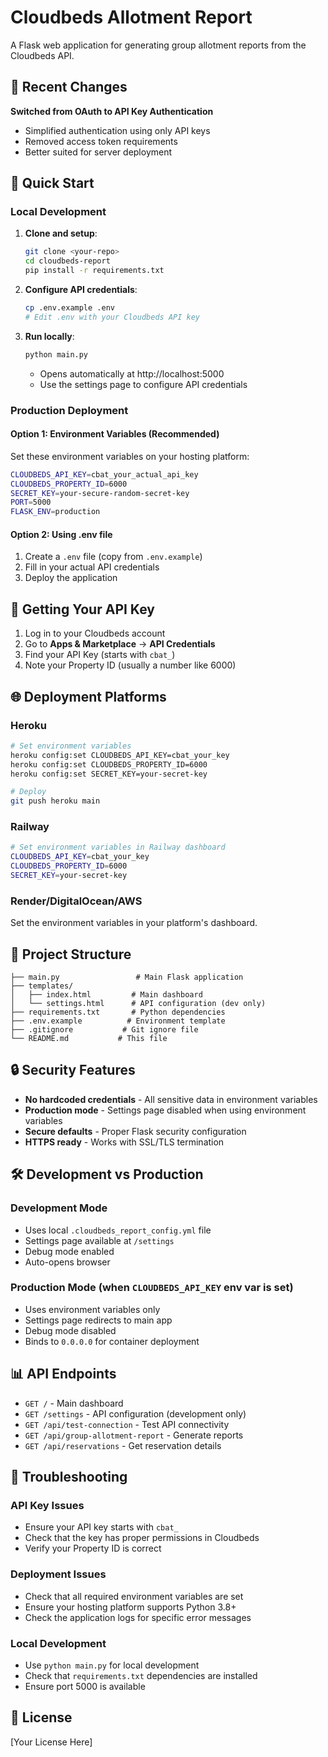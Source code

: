 # Cloudbeds Allotment Report

A Flask web application for generating group allotment reports from the Cloudbeds API.

## 🔄 Recent Changes

**Switched from OAuth to API Key Authentication**
- Simplified authentication using only API keys
- Removed access token requirements
- Better suited for server deployment

## 🚀 Quick Start

### Local Development

1. **Clone and setup**:
   ```bash
   git clone <your-repo>
   cd cloudbeds-report
   pip install -r requirements.txt
   ```

2. **Configure API credentials**:
   ```bash
   cp .env.example .env
   # Edit .env with your Cloudbeds API key
   ```

3. **Run locally**:
   ```bash
   python main.py
   ```
   - Opens automatically at http://localhost:5000
   - Use the settings page to configure API credentials

### Production Deployment

#### Option 1: Environment Variables (Recommended)

Set these environment variables on your hosting platform:

```bash
CLOUDBEDS_API_KEY=cbat_your_actual_api_key
CLOUDBEDS_PROPERTY_ID=6000
SECRET_KEY=your-secure-random-secret-key
PORT=5000
FLASK_ENV=production
```

#### Option 2: Using .env file

1. Create a `.env` file (copy from `.env.example`)
2. Fill in your actual API credentials
3. Deploy the application

## 🔑 Getting Your API Key

1. Log in to your Cloudbeds account
2. Go to **Apps & Marketplace** → **API Credentials**
3. Find your API Key (starts with `cbat_`)
4. Note your Property ID (usually a number like 6000)

## 🌐 Deployment Platforms

### Heroku
```bash
# Set environment variables
heroku config:set CLOUDBEDS_API_KEY=cbat_your_key
heroku config:set CLOUDBEDS_PROPERTY_ID=6000
heroku config:set SECRET_KEY=your-secret-key

# Deploy
git push heroku main
```

### Railway
```bash
# Set environment variables in Railway dashboard
CLOUDBEDS_API_KEY=cbat_your_key
CLOUDBEDS_PROPERTY_ID=6000
SECRET_KEY=your-secret-key
```

### Render/DigitalOcean/AWS
Set the environment variables in your platform's dashboard.

## 📁 Project Structure

```
├── main.py                 # Main Flask application
├── templates/
│   ├── index.html         # Main dashboard
│   └── settings.html      # API configuration (dev only)
├── requirements.txt       # Python dependencies
├── .env.example          # Environment template
├── .gitignore           # Git ignore file
└── README.md           # This file
```

## 🔒 Security Features

- **No hardcoded credentials** - All sensitive data in environment variables
- **Production mode** - Settings page disabled when using environment variables
- **Secure defaults** - Proper Flask security configuration
- **HTTPS ready** - Works with SSL/TLS termination

## 🛠️ Development vs Production

### Development Mode
- Uses local `.cloudbeds_report_config.yml` file
- Settings page available at `/settings`
- Debug mode enabled
- Auto-opens browser

### Production Mode (when `CLOUDBEDS_API_KEY` env var is set)
- Uses environment variables only
- Settings page redirects to main app
- Debug mode disabled
- Binds to `0.0.0.0` for container deployment

## 📊 API Endpoints

- `GET /` - Main dashboard
- `GET /settings` - API configuration (development only)
- `GET /api/test-connection` - Test API connectivity
- `GET /api/group-allotment-report` - Generate reports
- `GET /api/reservations` - Get reservation details

## 🐛 Troubleshooting

### API Key Issues
- Ensure your API key starts with `cbat_`
- Check that the key has proper permissions in Cloudbeds
- Verify your Property ID is correct

### Deployment Issues
- Check that all required environment variables are set
- Ensure your hosting platform supports Python 3.8+
- Check the application logs for specific error messages

### Local Development
- Use `python main.py` for local development
- Check that `requirements.txt` dependencies are installed
- Ensure port 5000 is available

## 📝 License

[Your License Here]
